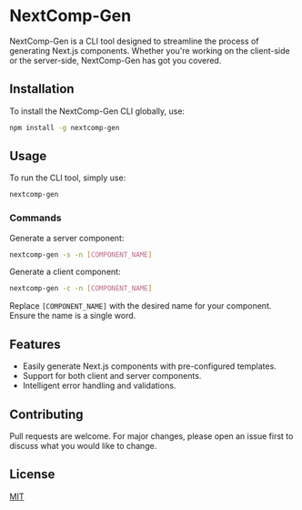 # NextComp-Gen

NextComp-Gen is a CLI tool designed to streamline the process of generating Next.js components. Whether you're working on the client-side or the server-side, NextComp-Gen has got you covered.

## Installation

To install the NextComp-Gen CLI globally, use:

```bash
npm install -g nextcomp-gen
```

## Usage

To run the CLI tool, simply use:

```bash
nextcomp-gen
```

### Commands

Generate a server component:

```bash
nextcomp-gen -s -n [COMPONENT_NAME]
```

Generate a client component:

```bash
nextcomp-gen -c -n [COMPONENT_NAME]
```

Replace `[COMPONENT_NAME]` with the desired name for your component. Ensure the name is a single word.

## Features

- Easily generate Next.js components with pre-configured templates.
- Support for both client and server components.
- Intelligent error handling and validations.

## Contributing

Pull requests are welcome. For major changes, please open an issue first to discuss what you would like to change.

## License

[MIT](https://choosealicense.com/licenses/mit/)
